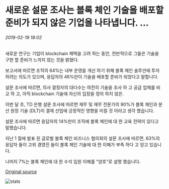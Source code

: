 # 새로운 설문 조사는 블록 체인 기술을 배포할 준비가 되지 않은 기업을 나타냅니다. ...

###### 2019-02-19 18:02

새로운 연구는 기업이 blockchain 채택을 고려 하는 동안, 전반적으로 그들은 기술을 구현 할 준비가 느끼지 않는 것을 밝혔다.

보고서에 따르면 조직의 64%는 내부 운영을 개선 하기 위해 블록 체인 솔루션에 투자 하려는 의도가 있으며, 응답자의 46%만이 기술을 배포할 준비가 되었다고 말합니다.

설문 조사에 따르면, 의사 결정자의 대다수는 여전히 기술을 조사 하 고 공급 업체를 비교 하 고, 아직 blockchain 기술에 자신의 입장을 정의 하지 않은.

이번 달 초, TD 은행 설문 조사에 따르면 재무 및 재무 전문가의 90%가 블록 체인과 분산 원장 기술 (DLT)이 결제 산업에 긍정적인 영향을 미칠 것 이라고 생각 했습니다.

설문 조사에 따르면 응답자의 14%만이 조직에 블록 체인에 대 한 교육 전략이 있다고 말했습니다.

지난 1 월에 발표 된 글로벌 블록 체인 비즈니스 협의회의 설문 조사에 따르면, 63%의 응답자 들이 고위 경영진 들이 블록 체인 기술에 대 한 이해가 부족 하다 고 믿고 있습니다.

나머지 7%는 블록 체인에 대 한 수석 임원 이해를 "양호"로 설명 했습니다.

[Original source](https://cointelegraph.com/news/new-survey-indicates-businesses-unprepared-to-deploy-blockchain-technology)

![stats](https://c.statcounter.com/11760860/0/a89fa40b/1/ "stats")